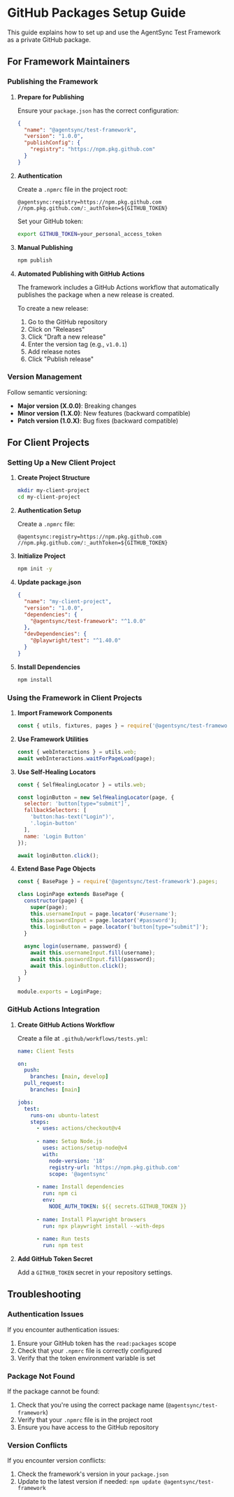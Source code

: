# GitHub Packages Setup Guide

This guide explains how to set up and use the AgentSync Test Framework as a private GitHub package.

## For Framework Maintainers

### Publishing the Framework

1. **Prepare for Publishing**

   Ensure your `package.json` has the correct configuration:

   ```json
   {
     "name": "@agentsync/test-framework",
     "version": "1.0.0",
     "publishConfig": {
       "registry": "https://npm.pkg.github.com"
     }
   }
   ```

2. **Authentication**

   Create a `.npmrc` file in the project root:

   ```
   @agentsync:registry=https://npm.pkg.github.com
   //npm.pkg.github.com/:_authToken=${GITHUB_TOKEN}
   ```

   Set your GitHub token:

   ```bash
   export GITHUB_TOKEN=your_personal_access_token
   ```

3. **Manual Publishing**

   ```bash
   npm publish
   ```

4. **Automated Publishing with GitHub Actions**

   The framework includes a GitHub Actions workflow that automatically publishes the package when a new release is created.

   To create a new release:

   1. Go to the GitHub repository
   2. Click on "Releases"
   3. Click "Draft a new release"
   4. Enter the version tag (e.g., `v1.0.1`)
   5. Add release notes
   6. Click "Publish release"

### Version Management

Follow semantic versioning:

- **Major version (X.0.0)**: Breaking changes
- **Minor version (1.X.0)**: New features (backward compatible)
- **Patch version (1.0.X)**: Bug fixes (backward compatible)

## For Client Projects

### Setting Up a New Client Project

1. **Create Project Structure**

   ```bash
   mkdir my-client-project
   cd my-client-project
   ```

2. **Authentication Setup**

   Create a `.npmrc` file:

   ```
   @agentsync:registry=https://npm.pkg.github.com
   //npm.pkg.github.com/:_authToken=${GITHUB_TOKEN}
   ```

3. **Initialize Project**

   ```bash
   npm init -y
   ```

4. **Update package.json**

   ```json
   {
     "name": "my-client-project",
     "version": "1.0.0",
     "dependencies": {
       "@agentsync/test-framework": "^1.0.0"
     },
     "devDependencies": {
       "@playwright/test": "^1.40.0"
     }
   }
   ```

5. **Install Dependencies**

   ```bash
   npm install
   ```

### Using the Framework in Client Projects

1. **Import Framework Components**

   ```javascript
   const { utils, fixtures, pages } = require('@agentsync/test-framework');
   ```

2. **Use Framework Utilities**

   ```javascript
   const { webInteractions } = utils.web;
   await webInteractions.waitForPageLoad(page);
   ```

3. **Use Self-Healing Locators**

   ```javascript
   const { SelfHealingLocator } = utils.web;
   
   const loginButton = new SelfHealingLocator(page, {
     selector: 'button[type="submit"]',
     fallbackSelectors: [
       'button:has-text("Login")',
       '.login-button'
     ],
     name: 'Login Button'
   });
   
   await loginButton.click();
   ```

4. **Extend Base Page Objects**

   ```javascript
   const { BasePage } = require('@agentsync/test-framework').pages;
   
   class LoginPage extends BasePage {
     constructor(page) {
       super(page);
       this.usernameInput = page.locator('#username');
       this.passwordInput = page.locator('#password');
       this.loginButton = page.locator('button[type="submit"]');
     }
     
     async login(username, password) {
       await this.usernameInput.fill(username);
       await this.passwordInput.fill(password);
       await this.loginButton.click();
     }
   }
   
   module.exports = LoginPage;
   ```

### GitHub Actions Integration

1. **Create GitHub Actions Workflow**

   Create a file at `.github/workflows/tests.yml`:

   ```yaml
   name: Client Tests
   
   on:
     push:
       branches: [main, develop]
     pull_request:
       branches: [main]
   
   jobs:
     test:
       runs-on: ubuntu-latest
       steps:
         - uses: actions/checkout@v4
         
         - name: Setup Node.js
           uses: actions/setup-node@v4
           with:
             node-version: '18'
             registry-url: 'https://npm.pkg.github.com'
             scope: '@agentsync'
         
         - name: Install dependencies
           run: npm ci
           env:
             NODE_AUTH_TOKEN: ${{ secrets.GITHUB_TOKEN }}
         
         - name: Install Playwright browsers
           run: npx playwright install --with-deps
         
         - name: Run tests
           run: npm test
   ```

2. **Add GitHub Token Secret**

   Add a `GITHUB_TOKEN` secret in your repository settings.

## Troubleshooting

### Authentication Issues

If you encounter authentication issues:

1. Ensure your GitHub token has the `read:packages` scope
2. Check that your `.npmrc` file is correctly configured
3. Verify that the token environment variable is set

### Package Not Found

If the package cannot be found:

1. Check that you're using the correct package name (`@agentsync/test-framework`)
2. Verify that your `.npmrc` file is in the project root
3. Ensure you have access to the GitHub repository

### Version Conflicts

If you encounter version conflicts:

1. Check the framework's version in your `package.json`
2. Update to the latest version if needed: `npm update @agentsync/test-framework`